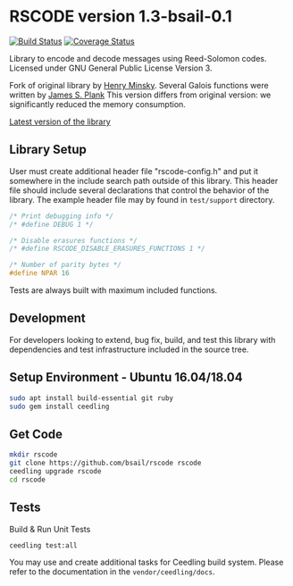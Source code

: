 RSCODE version 1.3-bsail-0.1
===============

[![Build Status](https://img.shields.io/travis/bsail/rscode/master.svg)](https://travis-ci.org/bsail/rscode)
[![Coverage Status](https://img.shields.io/coveralls/github/bsail/rscode/master.svg)](https://coveralls.io/github/bsail/rscode?branch=master)

Library to encode and decode messages using Reed-Solomon codes.
Licensed under GNU General Public License Version 3.

Fork of original library by [Henry Minsky](https://github.com/hqm/rscode).
Several Galois functions were written by [James S. Plank](http://web.eecs.utk.edu/~plank/plank/papers/CS-07-593/)
This version differs from original version: we significantly reduced the memory consumption.

[Latest version of the library](https://github.com/bsail/rscode)

Library Setup
---------------

User must create additional header file "rscode-config.h" and put it somewhere in the include search path outside of this library.
This header file should include several declarations that control the behavior of the library.
The example header file may by found in `test/support` directory.

```C
/* Print debugging info */
/* #define DEBUG 1 */

/* Disable erasures functions */
/* #define RSCODE_DISABLE_ERASURES_FUNCTIONS 1 */

/* Number of parity bytes */
#define NPAR 16
```

Tests are always built with maximum included functions.

Development
---------------

For developers looking to extend, bug fix, build, and test this library with dependencies and test infrastructure included in the source tree.


Setup Environment - Ubuntu 16.04/18.04
---------------------------------

```bash
sudo apt install build-essential git ruby
sudo gem install ceedling
```

Get Code
-----------------

```bash
mkdir rscode
git clone https://github.com/bsail/rscode rscode
ceedling upgrade rscode
cd rscode
```

Tests
---------------

Build & Run Unit Tests

```bash
ceedling test:all
```

You may use and create additional tasks for Ceedling build system. Please refer to the documentation in the `vendor/ceedling/docs`.
